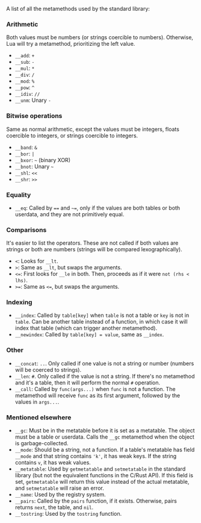 A list of all the metamethods used by the standard library:

### Arithmetic
Both values must be numbers (or strings coercible to numbers). Otherwise,
Lua will try a metamethod, prioritizing the left value.
- `__add`: `+`
- `__sub`: `-`
- `__mul`: `*`
- `__div`: `/`
- `__mod`: `%`
- `__pow`: `^`
- `__idiv`: `//`
- `__unm`: Unary `-`

### Bitwise operations
Same as normal arithmetic, except the values must be integers, floats coercible
to integers, or strings coercible to integers.
- `__band`: `&`
- `__bor`: `|`
- `__bxor`: `~` (binary XOR)
- `__bnot`: Unary `~`
- `__shl`: `<<`
- `__shr`: `>>`

### Equality
- `__eq`: Called by `==` and `~=`, only if the values are both tables or both
  userdata, and they are not primitively equal.

### Comparisons
It's easier to list the operators. These are not called if both values are
strings or both are numbers (strings will be compared lexographically).
- `<`: Looks for `__lt`.
- `>`: Same as `__lt`, but swaps the arguments.
- `<=`: First looks for `__le` in both. Then, proceeds as if it were
  `not (rhs < lhs)`.
- `>=`: Same as `<=`, but swaps the arguments.

### Indexing
- `__index`: Called by `table[key]` when `table` is not a table or `key` is not
  in `table`. Can be another table instead of a function, in which case it will
  index that table (which can trigger another metamethod).
- `__newindex`: Called by `table[key] = value`, same as `__index`.

### Other
- `__concat`: `..`. Only called if one value is not a string or number (numbers
  will be coerced to strings).
- `__len`: `#`. Only called if the value is not a string. If there's no
  metamethod and it's a table, then it will perform the normal `#` operation.
- `__call`: Called by `func(args...)` when `func` is not a function. The
  metamethod will receive `func` as its first argument, followed by the values
  in `args...`.

### Mentioned elsewhere
- `__gc`: Must be in the metatable before it is set as a metatable. The object
  must be a table or userdata. Calls the `__gc` metamethod when the object
  is garbage-collected.
- `__mode`: Should be a string, not a function. If a table's metatable has
  field `__mode` and that string contains `'k'`, it has weak keys. If the
  string contains `v`, it has weak values.
- `__metatable`: Used by `getmetatable` and `setmetatable` in the standard
  library (but not the equivalent functions in the C/Rust API). If this field
  is set, `getmetatable` will return this value instead of the actual
  metatable, and `setmetatable` will raise an error.
- `__name`: Used by the registry system.
- `__pairs`: Called by the `pairs` function, if it exists. Otherwise, pairs
  returns `next`, the table, and `nil`.
- `__tostring`: Used by the `tostring` function.
